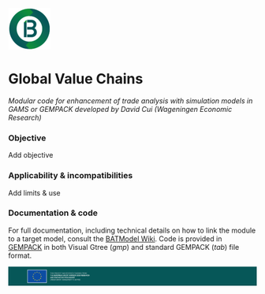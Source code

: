 ![BATModel_logoround](/images/BATModel_logo_round_small.png)

# Global Value Chains

*Modular code for enhancement of trade analysis with simulation models in GAMS or GEMPACK developed by David Cui (Wageningen Economic Research)*

### **Objective**

Add objective

### **Applicability & incompatibilities**

Add limits & use

### **Documentation & code**

For full documentation, including technical details on how to link the module to a target model, consult the [BATModel Wiki](https://github.com/BATModules/BATModules/wiki). Code is provided in [GEMPACK](/GLobalValueChains/GEMPACK) in both Visual Gtree (*gmp*) and standard GEMPACK (*tab*) file format.

![BATModel_EUacknowledgement](/images/BATModel_EUAcknowledgement_bottom.png)
